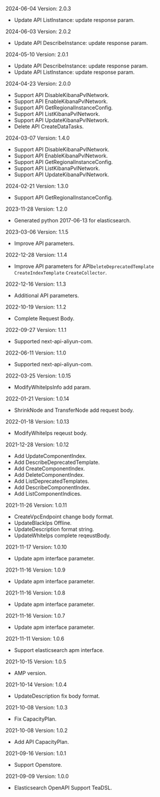 2024-06-04 Version: 2.0.3
- Update API ListInstance: update response param.


2024-06-03 Version: 2.0.2
- Update API DescribeInstance: update response param.


2024-05-10 Version: 2.0.1
- Update API DescribeInstance: update response param.
- Update API ListInstance: update response param.


2024-04-23 Version: 2.0.0
- Support API DisableKibanaPvlNetwork.
- Support API EnableKibanaPvlNetwork.
- Support API GetRegionalInstanceConfig.
- Support API ListKibanaPvlNetwork.
- Support API UpdateKibanaPvlNetwork.
- Delete API CreateDataTasks.


2024-03-07 Version: 1.4.0
- Support API DisableKibanaPvlNetwork.
- Support API EnableKibanaPvlNetwork.
- Support API GetRegionalInstanceConfig.
- Support API ListKibanaPvlNetwork.
- Support API UpdateKibanaPvlNetwork.


2024-02-21 Version: 1.3.0
- Support API GetRegionalInstanceConfig.


2023-11-28 Version: 1.2.0
- Generated python 2017-06-13 for elasticsearch.

2023-03-06 Version: 1.1.5
- Improve API parameters.

2022-12-28 Version: 1.1.4
- Improve API parameters for API`DeleteDeprecatedTemplate` `CreateIndexTemplate` `CreateCollector`.

2022-12-16 Version: 1.1.3
- Additional API parameters.

2022-10-19 Version: 1.1.2
- Complete Request Body.

2022-09-27 Version: 1.1.1
- Supported next-api-aliyun-com.

2022-06-11 Version: 1.1.0
- Supported next-api-aliyun-com.

2022-03-25 Version: 1.0.15
- ModifyWhiteIpsInfo add param.

2022-01-21 Version: 1.0.14
- ShrinkNode and TransferNode add request body.

2022-01-18 Version: 1.0.13
- ModifyWhiteIps reqeust body.

2021-12-28 Version: 1.0.12
- Add UpdateComponentIndex.
- Add DescribeDeprecatedTemplate.
- Add CreateComponentIndex.
- Add DeleteComponentIndex.
- Add ListDeprecatedTemplates.
- Add DescribeComponentIndex.
- Add ListComponentIndices.

2021-11-26 Version: 1.0.11
- CreateVpcEndpoint change body format.
- UpdateBlackIps Offline.
- UpdateDescription format string.
- UpdateWhiteIps complete reqeustBody.

2021-11-17 Version: 1.0.10
-  Update apm interface parameter.

2021-11-16 Version: 1.0.9
-  Update apm interface parameter.

2021-11-16 Version: 1.0.8
-  Update apm interface parameter.

2021-11-16 Version: 1.0.7
-  Update apm interface parameter.

2021-11-11 Version: 1.0.6
-  Support elasticsearch apm interface.

2021-10-15 Version: 1.0.5
- AMP version.

2021-10-14 Version: 1.0.4
- UpdateDescription fix body format.

2021-10-08 Version: 1.0.3
- Fix CapacityPlan.

2021-10-08 Version: 1.0.2
- Add API CapacityPlan.

2021-09-16 Version: 1.0.1
- Support Openstore.

2021-09-09 Version: 1.0.0
- Elasticsearch OpenAPI Support TeaDSL.

